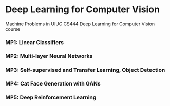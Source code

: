 # Deep Learning for Computer Vision
Machine Problems in UIUC CS444 Deep Learning for Computer Vision course

### MP1: Linear Classifiers
### MP2: Multi-layer Neural Networks
### MP3: Self-supervised and Transfer Learning, Object Detection
### MP4: Cat Face Generation with GANs
### MP5: Deep Reinforcement Learning
